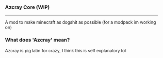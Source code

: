 ### Azcray Core (WIP)

<hr>

A mod to make minecraft as dogshit as possible (for a modpack im working on)

### What does 'Azcray' mean?

Azcray is pig latin for crazy, I think this is self explanatory lol 